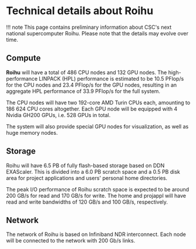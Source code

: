 # Technical details about Roihu

!!! note
    This page contains preliminary information about CSC's next national
    supercomputer Roihu. Please note that the details may evolve over time.

## Compute

**Roihu** will have a total of 486 CPU nodes and 132 GPU nodes. The
high-performance LINPACK (HPL) performance is estimated to be 10.5 PFlop/s for
the CPU nodes and 23.4 PFlop/s for the GPU nodes, resulting in an aggregate HPL
performance of 33.9 PFlop/s for the full system.

The CPU nodes will have two 192-core AMD Turin CPUs each, amounting to 186 624
CPU cores altogether. Each GPU node will be equipped with 4 Nvidia GH200 GPUs,
i.e. 528 GPUs in total.

The system will also provide special GPU nodes for visualization, as well as
huge memory nodes.

## Storage

Roihu will have 6.5 PB of fully flash-based storage based on DDN EXAScaler.
This is divided into a 6.0 PB scratch space and a 0.5 PB disk area for project
applications and users' personal home directories.

The peak I/O performance of Roihu scratch space is expected to be around 200
GB/s for read and 170 GB/s for write. The home and projappl will have read and
write bandwidths of 120 GB/s and 100 GB/s, respectively.

## Network

The network of Roihu is based on Infiniband NDR interconnect. Each node will be
connected to the network with 200 Gb/s links.

